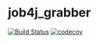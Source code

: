 # job4j_grabber

[![Build Status](https://app.travis-ci.com/dheaven92/job4j_grabber.svg?branch=main)](https://app.travis-ci.com/dheaven92/job4j_grabber)
[![codecov](https://codecov.io/gh/dheaven92/job4j_grabber/branch/main/graph/badge.svg?token=QFHM4ZWMW0)](https://codecov.io/gh/dheaven92/job4j_grabber)